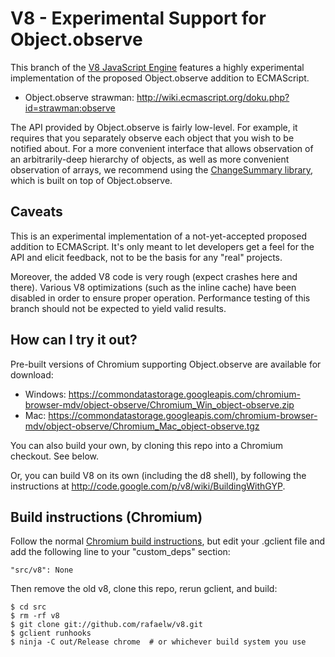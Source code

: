 V8 - Experimental Support for Object.observe
=============

This branch of the [V8 JavaScript Engine](http://code.google.com/p/v8) features
a highly experimental implementation of the proposed Object.observe addition to ECMAScript.

* Object.observe strawman: http://wiki.ecmascript.org/doku.php?id=strawman:observe

The API provided by Object.observe is fairly low-level. For
example, it requires that you separately observe each object that you
wish to be notified about. For a more convenient interface that allows
observation of an arbitrarily-deep hierarchy of objects, as well as
more convenient observation of arrays, we recommend using the
[ChangeSummary library](https://github.com/rafaelw/ChangeSummary), which
is built on top of Object.observe.

Caveats
-----
This is an experimental implementation of a not-yet-accepted proposed
addition to ECMAScript. It's only meant to let developers get a feel for
the API and elicit feedback, not to be the basis for any "real"
projects.

Moreover, the added V8 code is very rough (expect crashes here and
there). Various V8 optimizations (such as the inline cache) have been
disabled in order to ensure proper operation. Performance testing of
this branch should not be expected to yield valid results.

How can I try it out?
-----
Pre-built versions of Chromium supporting Object.observe are available
for download:

* Windows: https://commondatastorage.googleapis.com/chromium-browser-mdv/object-observe/Chromium_Win_object-observe.zip
* Mac: https://commondatastorage.googleapis.com/chromium-browser-mdv/object-observe/Chromium_Mac_object-observe.tgz

You can also build your own, by cloning this repo into a Chromium
checkout. See below.

Or, you can build V8 on its own (including the d8 shell), by following the instructions at
http://code.google.com/p/v8/wiki/BuildingWithGYP.

Build instructions (Chromium)
-----
Follow the normal [Chromium build instructions](http://dev.chromium.org/Home), but
edit your .gclient file and add the following line to your "custom_deps"
section:

    "src/v8": None

Then remove the old v8, clone this repo, rerun gclient, and build:

    $ cd src
    $ rm -rf v8
    $ git clone git://github.com/rafaelw/v8.git
    $ gclient runhooks
    $ ninja -C out/Release chrome  # or whichever build system you use
